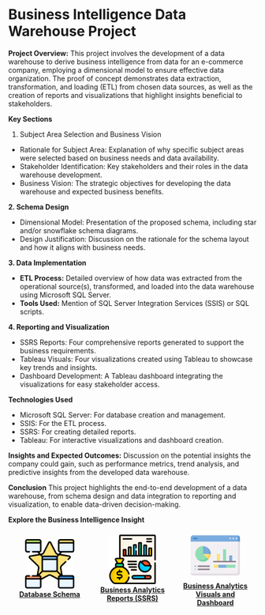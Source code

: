 # Business Intelligence Data Warehouse Project

**Project Overview:**
This project involves the development of a data warehouse to derive business intelligence from data for an e-commerce company, employing a dimensional model to ensure effective data organization. The proof of concept demonstrates data extraction, transformation, and loading (ETL) from chosen data sources, as well as the creation of reports and visualizations that highlight insights beneficial to stakeholders.


**Key Sections**
1. Subject Area Selection and Business Vision
- Rationale for Subject Area: Explanation of why specific subject areas were selected based on business needs and data availability.
- Stakeholder Identification: Key stakeholders and their roles in the data warehouse development.
- Business Vision: The strategic objectives for developing the data warehouse and expected business benefits.
  
**2. Schema Design**
- Dimensional Model: Presentation of the proposed schema, including star and/or snowflake schema diagrams.
- Design Justification: Discussion on the rationale for the schema layout and how it aligns with business needs.

**3. Data Implementation**
- **ETL Process:** Detailed overview of how data was extracted from the operational source(s), transformed, and loaded into the data warehouse using Microsoft SQL Server.
- **Tools Used:** Mention of SQL Server Integration Services (SSIS) or SQL scripts.

**4. Reporting and Visualization**
- SSRS Reports: Four comprehensive reports generated to support the business requirements.
- Tableau Visuals: Four visualizations created using Tableau to showcase key trends and insights.
- Dashboard Development: A Tableau dashboard integrating the visualizations for easy stakeholder access.

**Technologies Used**
- Microsoft SQL Server: For database creation and management.
- SSIS: For the ETL process.
- SSRS: For creating detailed reports.
- Tableau: For interactive visualizations and dashboard creation.

**Insights and Expected Outcomes:**
Discussion on the potential insights the company could gain, such as performance metrics, trend analysis, and predictive insights from the developed data warehouse.

**Conclusion**
This project highlights the end-to-end development of a data warehouse, from schema design and data integration to reporting and visualization, to enable data-driven decision-making.

**Explore the Business Intelligence Insight**

<html>
<head>
  <style>
    .icon-container {
      display: flex;
      justify-content: space-between;
      align-items: center;
      width: 100%;
    }
    .icon-item {
      text-align: center;
      flex: 1;
      margin: 0 10px; /* Adjust margin for spacing between items */
    }
  </style>
</head>
<body>

  <div class="icon-container">
    <div class="icon-item">
      <a href="./DatabaseSchema/index.html">
        <img src="../asset/DataBase_Schema.png" width="100" height="100" alt="Star Schema"/><br/>
        <b>Database Schema</b>
      </a>
    </div>
    <div class="icon-item">
      <a href="./BusinessReports/index.html">
        <img src="../asset/Business_Reports.png" width="100" height="100" alt="SSRS Report"/><br/>
        <b>Business Analytics Reports (SSRS)</b>
      </a>
    </div>
    <div class="icon-item">
      <a href="./BusinessDashboard/index.html">
        <img src="../asset/dashboard.png" width="100" height="100" alt="Dashboard"/><br/>
        <b>Business Analytics Visuals and Dashboard</b>
      </a>
    </div>
  </div>

</body>
</html>

